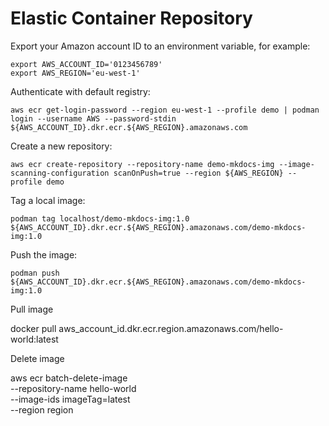 # Elastic Container Repository

Export your Amazon account ID to an environment variable, for example:

``` text
export AWS_ACCOUNT_ID='0123456789'
export AWS_REGION='eu-west-1'
```

Authenticate with default registry:

``` text
aws ecr get-login-password --region eu-west-1 --profile demo | podman login --username AWS --password-stdin ${AWS_ACCOUNT_ID}.dkr.ecr.${AWS_REGION}.amazonaws.com
```

Create a new repository:

``` text
aws ecr create-repository --repository-name demo-mkdocs-img --image-scanning-configuration scanOnPush=true --region ${AWS_REGION} --profile demo
```

Tag a local image:

``` text
podman tag localhost/demo-mkdocs-img:1.0 ${AWS_ACCOUNT_ID}.dkr.ecr.${AWS_REGION}.amazonaws.com/demo-mkdocs-img:1.0
```

Push the image:

``` text
podman push ${AWS_ACCOUNT_ID}.dkr.ecr.${AWS_REGION}.amazonaws.com/demo-mkdocs-img:1.0
```




Pull image

docker pull aws_account_id.dkr.ecr.region.amazonaws.com/hello-world:latest

Delete image

aws ecr batch-delete-image \
      --repository-name hello-world \
      --image-ids imageTag=latest \
      --region region